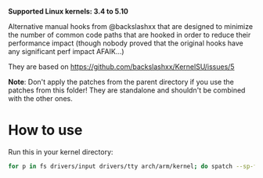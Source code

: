 **Supported Linux kernels: 3.4 to 5.10**

Alternative manual hooks from @backslashxx that are designed to minimize the number of common code paths that are hooked in order to reduce their performance impact (though nobody proved that the original hooks have any significant perf impact AFAIK…)

They are based on https://github.com/backslashxx/KernelSU/issues/5

**Note**: Don't apply the patches from the parent directory if you use the patches from this folder! They are standalone and shouldn't be combined with the other ones.

# How to use

Run this in your kernel directory:

```sh
for p in fs drivers/input drivers/tty arch/arm/kernel; do spatch --sp-file kernelsu-scope-minimized.cocci --in-place --linux-spacing "$p"; done
```

